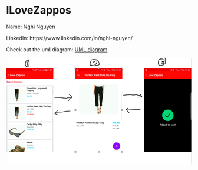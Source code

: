 # ILoveZappos

<p>Name: Nghi Nguyen</p>
<p>LinkedIn: https://www.linkedin.com/in/nghi-nguyen/</p>

Check out the uml diagram: <a href="https://github.com/jennifernghi/ILoveZappos/blob/master/urldiagram.mdj">UML diagram</a>


![alt tag](https://github.com/jennifernghi/ILoveZappos/blob/master/scratch/Screen%20Shot%202017-02-08%20at%2010.06.02%20PM.png)
